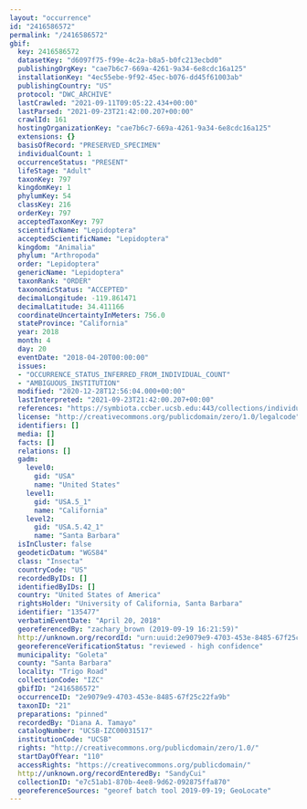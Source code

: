 ```yaml
---
layout: "occurrence"
id: "2416586572"
permalink: "/2416586572"
gbif:
  key: 2416586572
  datasetKey: "d6097f75-f99e-4c2a-b8a5-b0fc213ecbd0"
  publishingOrgKey: "cae7b6c7-669a-4261-9a34-6e8cdc16a125"
  installationKey: "4ec55ebe-9f92-45ec-b076-dd45f61003ab"
  publishingCountry: "US"
  protocol: "DWC_ARCHIVE"
  lastCrawled: "2021-09-11T09:05:22.434+00:00"
  lastParsed: "2021-09-23T21:42:00.207+00:00"
  crawlId: 161
  hostingOrganizationKey: "cae7b6c7-669a-4261-9a34-6e8cdc16a125"
  extensions: {}
  basisOfRecord: "PRESERVED_SPECIMEN"
  individualCount: 1
  occurrenceStatus: "PRESENT"
  lifeStage: "Adult"
  taxonKey: 797
  kingdomKey: 1
  phylumKey: 54
  classKey: 216
  orderKey: 797
  acceptedTaxonKey: 797
  scientificName: "Lepidoptera"
  acceptedScientificName: "Lepidoptera"
  kingdom: "Animalia"
  phylum: "Arthropoda"
  order: "Lepidoptera"
  genericName: "Lepidoptera"
  taxonRank: "ORDER"
  taxonomicStatus: "ACCEPTED"
  decimalLongitude: -119.861471
  decimalLatitude: 34.411166
  coordinateUncertaintyInMeters: 756.0
  stateProvince: "California"
  year: 2018
  month: 4
  day: 20
  eventDate: "2018-04-20T00:00:00"
  issues:
  - "OCCURRENCE_STATUS_INFERRED_FROM_INDIVIDUAL_COUNT"
  - "AMBIGUOUS_INSTITUTION"
  modified: "2020-12-28T12:56:04.000+00:00"
  lastInterpreted: "2021-09-23T21:42:00.207+00:00"
  references: "https://symbiota.ccber.ucsb.edu:443/collections/individual/index.php?occid=135477"
  license: "http://creativecommons.org/publicdomain/zero/1.0/legalcode"
  identifiers: []
  media: []
  facts: []
  relations: []
  gadm:
    level0:
      gid: "USA"
      name: "United States"
    level1:
      gid: "USA.5_1"
      name: "California"
    level2:
      gid: "USA.5.42_1"
      name: "Santa Barbara"
  isInCluster: false
  geodeticDatum: "WGS84"
  class: "Insecta"
  countryCode: "US"
  recordedByIDs: []
  identifiedByIDs: []
  country: "United States of America"
  rightsHolder: "University of California, Santa Barbara"
  identifier: "135477"
  verbatimEventDate: "April 20, 2018"
  georeferencedBy: "zachary_brown (2019-09-19 16:21:59)"
  http://unknown.org/recordId: "urn:uuid:2e9079e9-4703-453e-8485-67f25c22fa9b"
  georeferenceVerificationStatus: "reviewed - high confidence"
  municipality: "Goleta"
  county: "Santa Barbara"
  locality: "Trigo Road"
  collectionCode: "IZC"
  gbifID: "2416586572"
  occurrenceID: "2e9079e9-4703-453e-8485-67f25c22fa9b"
  taxonID: "21"
  preparations: "pinned"
  recordedBy: "Diana A. Tamayo"
  catalogNumber: "UCSB-IZC00031517"
  institutionCode: "UCSB"
  rights: "http://creativecommons.org/publicdomain/zero/1.0/"
  startDayOfYear: "110"
  accessRights: "https://creativecommons.org/publicdomain/"
  http://unknown.org/recordEnteredBy: "SandyCui"
  collectionID: "e7c51ab1-870b-4ee8-9d62-092875ffa870"
  georeferenceSources: "georef batch tool 2019-09-19; GeoLocate"
---
```

